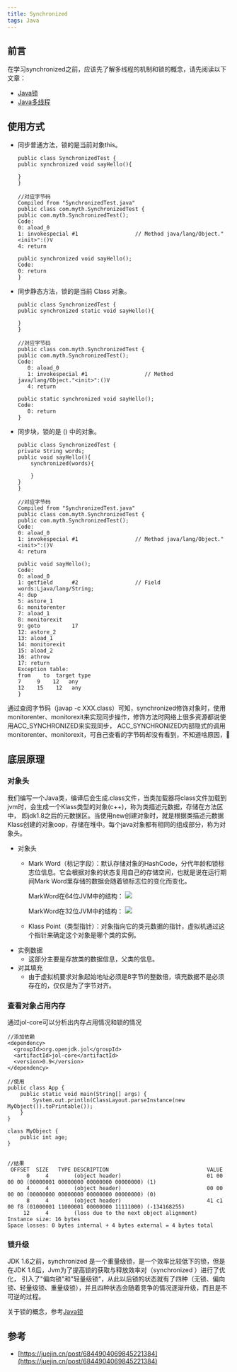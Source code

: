 ```yaml
---
title: Synchronized 
tags: Java 
---
```




## 前言

在学习synchronized之前，应该先了解多线程的机制和锁的概念，请先阅读以下文章：

- [Java锁](/Java/2021/05/21/Java锁.html)
- [Java多线程]()


## **使用方式**

- 同步普通方法，锁的是当前对象this。
    ```
  public class SynchronizedTest {
    public synchronized void sayHello(){

    }
  }
  
  //对应字节码
    Compiled from "SynchronizedTest.java"
    public class com.myth.SynchronizedTest {
    public com.myth.SynchronizedTest();
    Code:
    0: aload_0
    1: invokespecial #1                  // Method java/lang/Object."<init>":()V
    4: return
    
    public synchronized void sayHello();
    Code:
    0: return
    }

    ```
- 同步静态方法，锁的是当前 Class 对象。
    ```
  public class SynchronizedTest {
    public synchronized static void sayHello(){

    }
  }
  
  //对应字节码
  public class com.myth.SynchronizedTest {
  public com.myth.SynchronizedTest();
    Code:
       0: aload_0
       1: invokespecial #1                  // Method java/lang/Object."<init>":()V
       4: return

  public static synchronized void sayHello();
    Code:
       0: return
  }

    ```
- 同步块，锁的是 () 中的对象。
    ```
  public class SynchronizedTest {
    private String words;
    public void sayHello(){
        synchronized(words){
  
        }
    }
  }
  
  //对应字节码
    Compiled from "SynchronizedTest.java"
    public class com.myth.SynchronizedTest {
    public com.myth.SynchronizedTest();
    Code:
    0: aload_0
    1: invokespecial #1                  // Method java/lang/Object."<init>":()V
    4: return
    
    public void sayHello();
    Code:
    0: aload_0
    1: getfield      #2                  // Field words:Ljava/lang/String;
    4: dup
    5: astore_1
    6: monitorenter
    7: aload_1
    8: monitorexit
    9: goto          17
    12: astore_2
    13: aload_1
    14: monitorexit
    15: aload_2
    16: athrow
    17: return
    Exception table:
    from    to  target type
    7     9    12   any
    12    15    12   any
    }

    ```
  
通过查阅字节码（javap -c XXX.class）可知，synchronized修饰对象时，使用monitorenter、monitorexit来实现同步操作，修饰方法时网络上很多资源都说使用ACC_SYNCHRONIZED来实现同步，
ACC_SYNCHRONIZED内部隐式的调用monitorenter、monitorexit，可自己查看的字节码却没有看到，不知道啥原因，🤷‍



## 底层原理

### 对象头

我们编写一个Java类，编译后会生成.class文件，当类加载器将class文件加载到jvm时，会生成一个Klass类型的对象(c++)，称为类描述元数据，存储在方法区中，
即jdk1.8之后的元数据区。当使用new创建对象时，就是根据类描述元数据Klass创建的对象oop，存储在堆中。每个java对象都有相同的组成部分，称为对象头。


- 对象头
    - Mark Word（标记字段）：默认存储对象的HashCode，分代年龄和锁标志位信息。它会根据对象的状态复用自己的存储空间，也就是说在运行期间Mark Word里存储的数据会随着锁标志位的变化而变化。
      
        MarkWord在64位JVM中的结构：
        ![](/public/img/java/synchronized_1.png)

        MarkWord在32位JVM中的结构：
        ![](/public/img/java/synchronized_1.png)
      
    - Klass Point（类型指针）：对象指向它的类元数据的指针，虚拟机通过这个指针来确定这个对象是哪个类的实例。
- 实例数据
    - 这部分主要是存放类的数据信息，父类的信息。
- 对其填充
    - 由于虚拟机要求对象起始地址必须是8字节的整数倍，填充数据不是必须存在的，仅仅是为了字节对齐。

### 查看对象占用内存

通过jol-core可以分析出内存占用情况和锁的情况


```
//添加依赖
<dependency>
  <groupId>org.openjdk.jol</groupId>
  <artifactId>jol-core</artifactId>
  <version>0.9</version>
</dependency>

//使用
public class App {
    public static void main(String[] args) {
        System.out.println(ClassLayout.parseInstance(new MyObject()).toPrintable());
    }
}

class MyObject {
    public int age;
}


//结果
 OFFSET  SIZE   TYPE DESCRIPTION                               VALUE
      0     4        (object header)                           01 00 00 00 (00000001 00000000 00000000 00000000) (1)
      4     4        (object header)                           00 00 00 00 (00000000 00000000 00000000 00000000) (0)
      8     4        (object header)                           41 c1 00 f8 (01000001 11000001 00000000 11111000) (-134168255)
     12     4        (loss due to the next object alignment)
Instance size: 16 bytes
Space losses: 0 bytes internal + 4 bytes external = 4 bytes total

```



### 锁升级

JDK 1.6之前，synchronized 是一个重量级锁，是一个效率比较低下的锁，但是在JDK 1.6后，Jvm为了提高锁的获取与释放效率对（synchronized ）进行了优化，
引入了"偏向锁"和"轻量级锁"，从此以后锁的状态就有了四种（无锁、偏向锁、轻量级锁、重量级锁），并且四种状态会随着竞争的情况逐渐升级，而且是不可逆的过程。

关于锁的概念，参考[Java锁](/Java/2021/05/21/Java锁.html)



## 参考

- [https://juejin.cn/post/6844904069845221384](https://juejin.cn/post/6844904069845221384)

